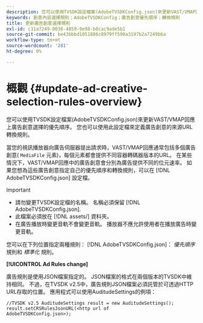 ```yaml
---
description: 您可以使用TVSDK設定檔案(AdobeTVSDKConfig.json)來更新VAST/VMAP回應上廣告創意選擇的優先順序。 您也可以使用此設定檔來定義廣告創意的來源URL轉換規則。
keywords: 創意內容選擇規則；AdobeTVSDKConfig；廣告創意優先順序；轉換規則
title: 更新廣告創意選擇規則
exl-id: c11a7249-0036-4859-9e98-b0cac9ade5b1
source-git-commit: be43bbbd1051886c8979ff590a3197b2a7249b6a
workflow-type: tm+mt
source-wordcount: '281'
ht-degree: 0%

---
```


# 概觀 {#update-ad-creative-selection-rules-overview}

您可以使用TVSDK設定檔案(AdobeTVSDKConfig.json)來更新VAST/VMAP回應上廣告創意選擇的優先順序。 您也可以使用此設定檔來定義廣告創意的來源URL轉換規則。

當您的視訊播放器向廣告伺服器提出請求時，VAST/VMAP回應通常包括多個廣告創意( `MediaFile` 元素)，每個元素都會提供不同容器轉碼器版本的URL。 在某些情況下，VAST/VMAP回應中的廣告創意會分別為廣告提供不同的位元速率。 如果您想為這些廣告創意指定自己的優先順序和轉換規則，可以在 [!DNL AdobeTVSDKConfig.json] 設定檔。

>[!IMPORTANT]
>
>* 請勿變更TVSDK設定檔的名稱。 名稱必須保留 [!DNL AdobeTVSDKConfig.json].
>* 此檔案必須放在 [!DNL assets/] 資料夾。
>* 在廣告播放時變更音軌不會變更音軌。 播放器不應允許使用者在播放廣告時變更音軌。
>


您可以在下列位置指定兩種規則： [!DNL AdobeTVSDKConfig.json]： *優先順序* 規則和 *標準化* 規則。

**[!UICONTROL Ad Rules change]**

<!--<a id="section_EDCE7C94156D4A47AA2FBAE9BE0390CE"></a>-->

廣告規則是使用JSON檔案指定的。 JSON檔案的格式在兩個版本的TVSDK中維持相同。 不過，在TVSDK v2.5中，廣告規則JSON檔案必須託管於可透過HTTP URL存取的位置。 應用程式可以使用AuditudeSettings的例項：

```
//TVSDK v2.5 AuditudeSettings result = new AuditudeSettings(); 
result.setCRSRulesJsonURL(<http url of 
AdobeTVSDKConfig.json>);  
```
